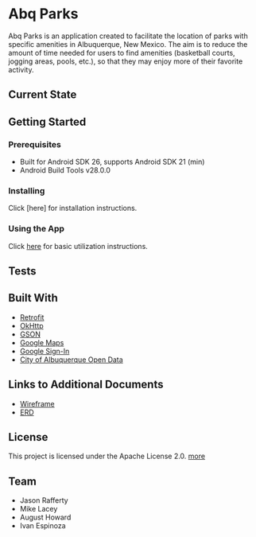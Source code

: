 # Abq Parks
Abq Parks is an application created to facilitate the location of parks with specific amenities in Albuquerque, New Mexico. The aim is to reduce the amount of time needed for users to find amenities (basketball courts, jogging areas, pools, etc.), so that they may
enjoy more of their favorite activity. 

## Current State


## Getting Started
### Prerequisites
* Built for Android SDK 26, supports Android SDK 21 (min)
* Android Build Tools v28.0.0

### Installing
Click [here] for installation instructions.

### Using the App
Click [here](https://github.com/abq-parks/Abq-Parks/blob/master/docs/instructions.md) for basic utilization instructions.

## Tests

## Built With
* [Retrofit](http://square.github.io/retrofit/)
* [OkHttp](http://square.github.io/okhttp/) 
* [GSON](https://sites.google.com/site/gson/)
* [Google Maps](https://developers.google.com/maps/documentation/)
* [Google Sign-In](https://developers.google.com/identity/sign-in/android/)
* [City of Albuquerque Open Data](https://www.cabq.gov/abq-data)

## Links to Additional Documents
* [Wireframe](https://github.com/abq-parks/Abq-Parks/blob/master/docs/Wireframes.pdf)
* [ERD](https://github.com/abq-parks/services/blob/master/docs/Parks%20ERD.pdf)

## License
This project is licensed under the Apache License 2.0. [more](https://github.com/abq-parks/Abq-Parks/blob/master/LICENSE)

## Team
* Jason Rafferty
* Mike Lacey
* August Howard
* Ivan Espinoza
